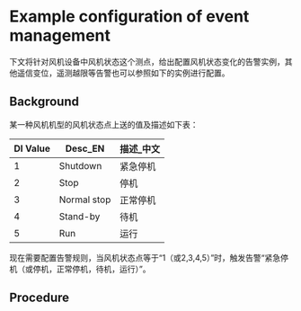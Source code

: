 # Example configuration of event management

下文将针对风机设备中风机状态这个测点，给出配置风机状态变化的告警实例，其他遥信变位，遥测越限等告警也可以参照如下的实例进行配置。

## Background

某一种风机机型的风机状态点上送的值及描述如下表：

| DI Value | Desc_EN      | 描述_中文 |
| -------- | ------------ | --------- |
| 1        | Shutdown     | 紧急停机  |
| 2        | Stop         | 停机      |
| 3        | Normal  stop | 正常停机  |
| 4        | Stand-by     | 待机      |
| 5        | Run          | 运行      |

现在需要配置告警规则，当风机状态点等于“1（或2,3,4,5）”时，触发告警“紧急停机（或停机，正常停机，待机，运行）”。

## Procedure
